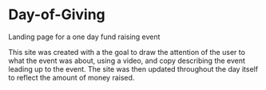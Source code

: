 # Day-of-Giving
Landing page for a one day fund raising event

This site was created with a the goal to draw the attention of the user to what the event was about, using a video, and copy describing the event leading up to the event. The site was then updated throughout the day itself to reflect the amount of money raised.
